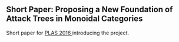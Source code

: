 Short Paper: Proposing a New Foundation of Attack Trees in Monoidal Categories
-----------------------------------------------------------------

Short paper for [ PLAS 2016 ]( https://plas2016.programming.systems/ )
introducing the project.
